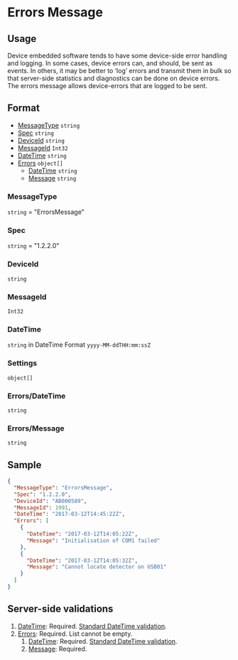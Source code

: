 # Errors Message
## Usage
Device embedded software tends to have some device-side error handling and logging. In some cases, device errors can, and should, be sent as events. In others, it may be better to ‘log’ errors and transmit them in bulk so that server-side statistics and diagnostics can be done on device errors. The errors message allows device-errors that are logged to be sent.

## Format
* [MessageType](#messagetype) ```string```
* [Spec](#spec) ```string```
* [DeviceId](#deviceid) ```string```
* [MessageId](#messageid) ```Int32```
* [DateTime](#datetime) ```string```
* [Errors](#errors) ```object[]```
    * [DateTime](#errorsdatetime) ```string```
    * [Message](#errorsmessage) ```string``` 

### MessageType
```string``` = "ErrorsMessage"
### Spec
```string``` = "1.2.2.0"
### DeviceId
```string``` 
### MessageId
```Int32```
### DateTime
```string``` in DateTime Format ```yyyy-MM-ddTHH:mm:ssZ```
### Settings
```object[]```
### Errors/DateTime
```string```

### Errors/Message
```string```

## Sample
```JSON
{
  "MessageType": "ErrorsMessage",
  "Spec": "1.2.2.0",
  "DeviceId": "AB000589",
  "MessageId": 1991,
  "DateTime": "2017-03-12T14:45:22Z",
  "Errors": [
    {
      "DateTime": "2017-03-12T14:05:22Z",
      "Message": "Initialisation of COM1 failed"
    },
    {
      "DateTime": "2017-03-12T14:05:32Z",
      "Message": "Cannot locate detector on USB01"
    }
  ]
}
```

## Server-side validations
1.	[DateTime](#datetime): Required. [Standard DateTime validation](../00-UsageNotes/DateTime-Formatting.md#standardddateTimevalidation).
2.	[Errors](#errors): Required. List cannot be empty.
    1. [DateTime](#errorsdatetime): Required. [Standard DateTime validation](../00-UsageNotes/DateTime-Formatting.md#standardddateTimevalidation).
    2. [Message](#errorsmessage): Required.
